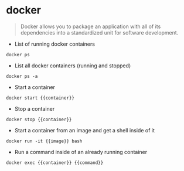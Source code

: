 # docker

> Docker allows you to package an application with all of its
> dependencies into a standardized unit for software development.

- List of running docker containers

`docker ps`

- List all docker containers (running and stopped)

`docker ps -a`

- Start a container

`docker start {{container}}`

- Stop a container

`docker stop {{container}}`

- Start a container from an image and get a shell inside of it

`docker run -it {{image}} bash`

- Run a command inside of an already running container

`docker exec {{container}} {{command}}`
